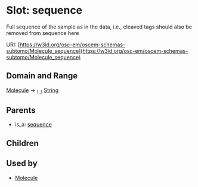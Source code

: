 
# Slot: sequence

Full sequence of the sample as in the data, i.e., cleaved tags should also be removed from sequence here

URI: [https://w3id.org/osc-em/oscem-schemas-subtomo/Molecule_sequence](https://w3id.org/osc-em/oscem-schemas-subtomo/Molecule_sequence)


## Domain and Range

[Molecule](Molecule.md) &#8594;  <sub>1..1</sub> [String](types/String.md)

## Parents

 *  is_a: [sequence](sequence.md)

## Children


## Used by

 * [Molecule](Molecule.md)
